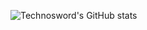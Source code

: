 
![Technosword's GitHub stats](https://github-readme-stats.vercel.app/api?username=Technosword&count_private=true&show_icons=true)

